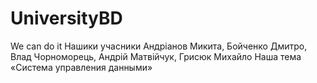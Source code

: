 # UniversityBD
We can do it
Нашики учасники Андріанов Микита, Бойченко Дмитро, Влад Чорноморець, Андрій Матвійчук, Грисюк Михайло
Наша тема «Система управления данными»
